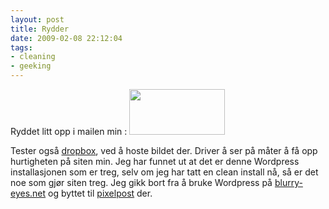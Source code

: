 ```yaml
---
layout: post
title: Rydder
date: 2009-02-08 22:12:04
tags: 
- cleaning
- geeking
---
```

Ryddet litt opp i mailen min : <img alt="" src="http://dl.getdropbox.com/u/586160/opprydding.png" title="Rydder opp i mailen min" class="aligncenter" width="153" height="73" />

Tester også <a href="http://www.getdropbox.com/">dropbox</a>, ved å hoste bildet der. Driver å ser på måter å få opp hurtigheten på siten min. Jeg har funnet ut at det er denne Wordpress installasjonen som er treg, selv om jeg har tatt en clean install nå, så er det noe som gjør siten treg. Jeg gikk bort fra å bruke Wordpress på <a href="http://blurry-eyes.net/">blurry-eyes.net</a> og byttet til <a href="http://www.pixelpost.org/">pixelpost</a> der.